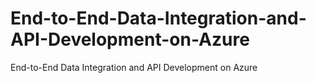 # End-to-End-Data-Integration-and-API-Development-on-Azure
End-to-End Data Integration and API Development on Azure
